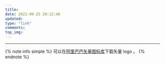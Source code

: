 ```yaml
---
title: 
date: 2021-09-25 20:12:40
updated:
type: "link"
comments:
top_img: 
---
```


------

{% note info simple %}
可以在[阿里巴巴矢量图标库](https://www.iconfont.cn/)下载矢量 logo 。
{% endnote %}

